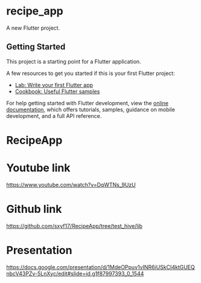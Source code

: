 # recipe_app

A new Flutter project.

## Getting Started

This project is a starting point for a Flutter application.

A few resources to get you started if this is your first Flutter project:

- [Lab: Write your first Flutter app](https://docs.flutter.dev/get-started/codelab)
- [Cookbook: Useful Flutter samples](https://docs.flutter.dev/cookbook)

For help getting started with Flutter development, view the
[online documentation](https://docs.flutter.dev/), which offers tutorials,
samples, guidance on mobile development, and a full API reference.
# RecipeApp

# Youtube link
https://www.youtube.com/watch?v=DqWTNs_9UzU

# Github link
https://github.com/sxyf17/RecipeApp/tree/test_hive/lib

# Presentation
https://docs.google.com/presentation/d/1MdeOPpuv1vINR6iUSkCI4ktGUEQnbcV43PZv-5LnXyc/edit#slide=id.g1f87997393_0_1544
